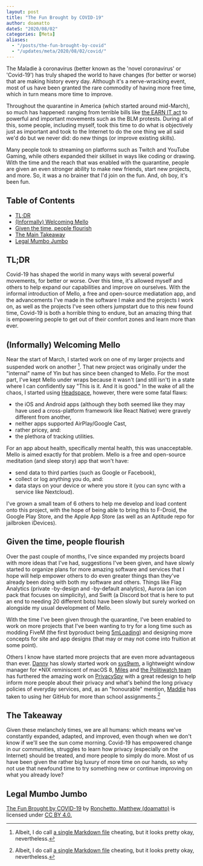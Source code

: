 ```yaml
---
layout: post
title: "The Fun Brought by COVID-19"
author: doamatto
dateS: "2020/08/02"
categories: [Meta]
aliases:
  - "/posts/the-fun-brought-by-covid"
  - "/updates/meta/2020/08/02/covid/"
---
```


The Maladie à coronavirus (better known as the 'novel coronavirus' or 'Covid-19') has truly shaped the world to have changes (for better or worse) that are making history every day. Although it's a nerve-wracking event, most of us have been granted the rare commodity of having more free time, which in turn means more time to improve.
<!--more-->

Throughout the quarantine in America (which started around mid-March), so much has happened: ranging from terrible bills like [the EARN IT act](https://www.noearnitact.org/) to powerful and important movements such as the BLM protests. During all of this, some people, including myself, took this time to do what is objectively just as important and took to the Internet to do the one thing we all said we'd do but we never did: do new things (or improve existing skills).

Many people took to streaming on platforms such as Twitch and YouTube Gaming, while others expanded their skillset in ways like coding or drawing. With the time and the reach that was enabled with the quarantine, people are given an even stronger ability to make new friends, start new projects, and more. So, it was a no brainer that I'd join on the fun. And, oh boy, it's been fun.

## Table of Contents
- [TL;DR](#tldr)
- [(Informally) Welcoming Mello](#informally-welcoming-mello)
- [Given the time, people flourish](#given-the-time-people-flourish)
- [The Main Takeaway](#the-main-takeaway)
- [Legal Mumbo Jumbo](#legal-mumbo-jumbo)

## TL;DR
Covid-19 has shaped the world in many ways with several powerful movements, for better or worse. Over this time, it's allowed myself and others to help expand our capabilities and improve on ourselves. With the informal introduction of Mello, a free and open-source mediatation app, and the advancements I've made in the software I make and the projects I work on, as well as the projects I've seen others jumpstart due to this new found time, Covid-19 is both a horrible thing to endure, but an amazing thing that is empowering people to get out of their comfort zones and learn more than ever.

## (Informally) Welcoming Mello
Near the start of March, I started work on one of my larger projects and suspended work on another [^1]. That new project was originally under the "internal" name of Yin but has since been changed to Mello. For the most part, I've kept Mello under wraps because it wasn't (and still isn't) in a state where I can confidently say "This is it. And it is good." In the wake of all the chaos, I started using [Headspace](https://headspace.com), however, there were some fatal flaws:
- the iOS and Android apps (although they both seemed like they may have used a cross-platform framework like React Native) were gravely different from another,
- neither apps supported AirPlay/Google Cast,
- rather pricey, and:
- the plethora of tracking utilities.

For an app about health, specifically mental health, this was unacceptable. Mello is aimed exactly for that problem. Mello is a free and open-source meditation (and sleep story) app that won't have:
- send data to third parties (such as Google or Facebook),
- collect or log anything you do, and:
- data stays on your device or where you store it (you can sync with a service like Nextcloud).

I've grown a small team of 6 others to help me develop and load content onto this project, with the hope of being able to bring this to F-Droid, the Google Play Store, and the Apple App Store (as well as an Aptitude repo for jailbroken iDevices).

## Given the time, people flourish
Over the past couple of months, I've since expanded my projects board with more ideas that I've had, suggestions I've been given, and have slowly started to organize plans for more amazing software and services that I hope will help empower others to do even greater things than they've already been doing with both my software and others. Things like Flag Analytics (private -by-design and -by-default analytics), Aurora (an icon pack that focuses on simplicity), and Swift (a Discord bot that is here to put an end to needing 20 different bots) have been slowly but surely worked on alongside my usual development of Mello.

With the time I've been given through the quarantine, I've been enabled to work on more projects that I've been wanting to try for a long time such as modding FiveM (the first byproduct being [5mLoading](https://forum.cfx.re/t/release-5mloading-yet-another-loading-screen/1459768/8)) and designing more concepts for site and app designs (that may or may not come into fruition at some point).

Others I know have started more projects that are even more advantageous than ever. [Danny](https://cyckl.github.io) has slowly started work on [sys9wm](https://github.com/cyckl/sys9wm), a lightweight window manager for *NIX reminiscent of macOS 8, [Miles](https://miles.land/) and [the Politiwatch team](https://politiwatch.org/) has furthered the amazing work on [PrivacySpy](https://privacyspy.org/) with a great redesign to help inform more people about their privacy and what's behind the long privacy policies of everyday services, and, as an "honourable" mention, [Maddie](https://mronchetto.wordpress.com/) has taken to using her GitHub for more than school assignments.[^1]

[^1]: Albeit, I do call [a single Markdown file](https://github.com/m-ronchetto/m-ronchetto) cheating, but it looks pretty okay, nevertheless.

## The Takeaway
Given these melancholy times, we are all humans: which means we've constantly expanded, adapted, and improved, even though when we don't know if we'll see the sun come morning. Covid-19 has empowered change in our communities, struggles to learn how privacy (especially on the Internet) should be treated, and more people to simply do more. Most of us have been given the rather big luxury of more time on our hands, so why not use that newfound time to try something new or continue improving on what you already love?

## Legal Mumbo Jumbo
<p xmlns:dct="http://purl.org/dc/terms/" xmlns:cc="http://creativecommons.org/ns#" class="license-text"><a rel="cc:attributionURL" property="dct:title" href="https://doamatto.xyz/meta/2020/08/02/the-fun-brought-by-covid-19">The Fun Brought by COVID-19</a> by <a rel="cc:attributionURL dct:creator" property="cc:attributionName" href="https://doamatto.xyz">Ronchetto, Matthew (doamatto)</a> is licensed under <a rel="license" href="https://creativecommons.org/licenses/by/4.0">CC BY 4.0.</a></p>
